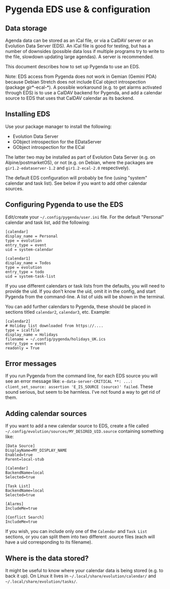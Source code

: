 Pygenda EDS use & configuration
===============================

Data storage
------------
Agenda data can be stored as an iCal file, or via a CalDAV server or an
Evolution Data Server (EDS). An iCal file is good for testing, but has
a number of downsides (possible data loss if multiple programs try to
write to the file, slowdown updating large agendas). A server is
recommended.

This document describes how to set up Pygenda to use an EDS.

Note: EDS access from Pygenda does not work in Gemian (Gemini PDA)
because Debian Stretch does not include ECal object introspection
(package gir*-ecal-*). A possible workaround (e.g. to get alarms
activated through EDS) is to use a CalDAV backend for Pygenda,
and add a calendar source to EDS that uses that CalDAV calendar
as its backend.

Installing EDS
--------------
Use your package manager to install the following:

* Evolution Data Server
* GObject introspection for the EDataServer
* GObject introspection for the ECal

The latter two may be installed as part of Evolution Data Server
(e.g. on Alpine/postmarketOS), or not (e.g. on Debian, where the
packages are `gir1.2-edataserver-1.2` and `gir1.2-ecal-2.0`
respectively).

The default EDS configuration will probably be fine (using "system"
calendar and task list). See below if you want to add other calendar
sources.

Configuring Pygenda to use the EDS
----------------------------------
Edit/create your `~/.config/pygenda/user.ini` file. For the default
"Personal" calendar and task list, add the following:

    [calendar]
    display_name = Personal
    type = evolution
    entry_type = event
    uid = system-calendar
    
    [calendar1]
    display_name = Todos
    type = evolution
    entry_type = todo
    uid = system-task-list

If you use different calendars or task lists from the defaults, you
will need to provide the uid. If you don't know the uid, omit it in
the config, and start Pygenda from the command-line. A list of uids
will be shown in the terminal.

You can add further calendars to Pygenda, these should be placed in
sections titled `calendar2`, `calendar3`, etc. Example:

    [calendar2]
    # Holiday list downloaded from https://....
    type = icalfile
    display_name = Holidays
    filename = ~/.config/pygenda/holidays_UK.ics
    entry_type = event
    readonly = True

Error messages
--------------
If you run Pygenda from the command line, for each EDS source you will
see an error message like:
`e-data-server-CRITICAL **: ...: client_set_source: assertion 'E_IS_SOURCE (source)' failed`.
These sound serious, but seem to be harmless. I've not found a way to
get rid of them.

Adding calendar sources
-----------------------
If you want to add a new calendar source to EDS, create a file called
`~/.config/evolution/sources/MY_DESIRED_UID.source` containing something
like:

    [Data Source]
    DisplayName=MY_DISPLAY_NAME
    Enabled=true
    Parent=local-stub
    
    [Calendar]
    BackendName=local
    Selected=true
    
    [Task List]
    BackendName=local
    Selected=true
    
    [Alarms]
    IncludeMe=true

    [Conflict Search]
    IncludeMe=true

If you wish, you can include only one of the `Calendar` and `Task List`
sections, or you can split them into two different .source files (each
will have a uid corresponding to its filename).

Where is the data stored?
-------------------------
It might be useful to know where your calendar data is being stored
(e.g. to back it up). On Linux it lives in `~/.local/share/evolution/calendar/`
and `~/.local/share/evolution/tasks/`.

